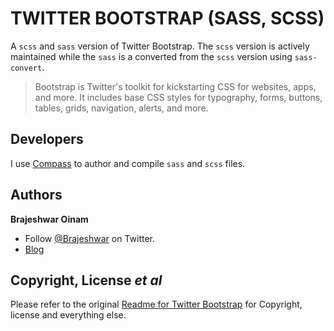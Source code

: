 TWITTER BOOTSTRAP (SASS, SCSS)
======================================

A `scss` and `sass` version of Twitter Bootstrap.
The `scss` version is actively maintained while the `sass` is a converted from the `scss` version using `sass-convert`.

> Bootstrap is Twitter's toolkit for kickstarting CSS for websites, apps, and more.
> It includes base CSS styles for typography, forms, buttons, tables, grids, navigation, alerts, and more.

Developers
----------

I use <a href="http://compass-style.org/">Compass</a> to author and compile `sass` and `scss` files.

Authors
-------

**Brajeshwar Oinam**

+ Follow [@Brajeshwar](http://twitter.com/Brajeshwar "Title") on Twitter.
+ [Blog](http://brajeshwar.com "Brajeshwar.com")

Copyright, License _et al_
-------------------------

Please refer to the original <a href="https://github.com/twitter/bootstrap#readme">Readme for Twitter Bootstrap</a> for Copyright, license and everything else.
